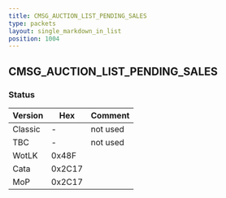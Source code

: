 ```yaml
---
title: CMSG_AUCTION_LIST_PENDING_SALES
type: packets
layout: single_markdown_in_list
position: 1004
---
```


## CMSG_AUCTION_LIST_PENDING_SALES

### Status

Version    | Hex        | Comment
---------- | ---------- | ---------- 
Classic    | -          | not used
TBC        | -          | not used
WotLK      | 0x48F      | 
Cata       | 0x2C17     | 
MoP        | 0x2C17     | 